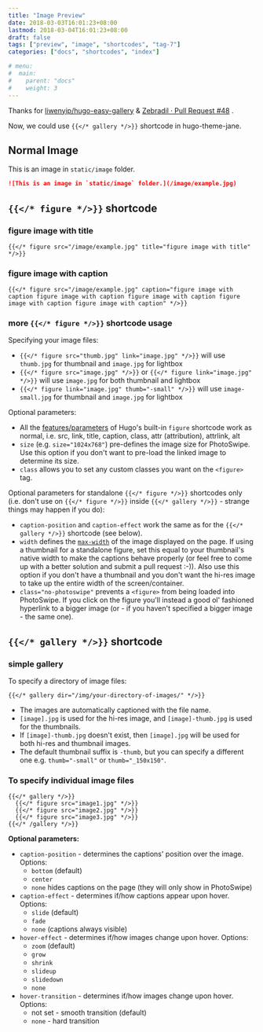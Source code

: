 ```yaml
---
title: "Image Preview"
date: 2018-03-03T16:01:23+08:00
lastmod: 2018-03-04T16:01:23+08:00
draft: false
tags: ["preview", "image", "shortcodes", "tag-7"]
categories: ["docs", "shortcodes", "index"]

# menu:
#  main:
#    parent: "docs"
#    weight: 3
---
```


Thanks for [liwenyip/hugo-easy-gallery](https://github.com/liwenyip/hugo-easy-gallery) & [Zebradil · Pull Request #48](https://github.com/xianmin/hugo-theme-jane/pull/48) .

Now, we could use `{{</* gallery */>}}` shortcode in hugo-theme-jane.

## Normal Image

This is an image in `static/image` folder.

```markdown
![This is an image in `static/image` folder.](/image/example.jpg)
```

<!--more-->

## `{{</* figure */>}}` shortcode

### figure image with title

```
{{</* figure src="/image/example.jpg" title="figure image with title" */>}}
```


### figure image with caption

```
{{</* figure src="/image/example.jpg" caption="figure image with caption figure image with caption figure image with caption figure image with caption figure image with caption" */>}}
```

### more `{{</* figure */>}}` shortcode usage

Specifying your image files:

- `{{</* figure src="thumb.jpg" link="image.jpg" */>}}` will use `thumb.jpg` for thumbnail and `image.jpg` for lightbox
- `{{</* figure src="image.jpg" */>}}` or `{{</* figure link="image.jpg" */>}}` will use `image.jpg` for both thumbnail and lightbox
- `{{</* figure link="image.jpg" thumb="-small" */>}}` will use `image-small.jpg` for thumbnail and `image.jpg` for lightbox

Optional parameters:

- All the [features/parameters](https://gohugo.io/extras/shortcodes) of Hugo's built-in `figure` shortcode work as normal, i.e. src, link, title, caption, class, attr (attribution), attrlink, alt
- `size` (e.g. `size="1024x768"`) pre-defines the image size for PhotoSwipe. Use this option if you don't want to pre-load the linked image to determine its size.
- `class` allows you to set any custom classes you want on the `<figure>` tag.

Optional parameters for standalone `{{</* figure */>}}` shortcodes only (i.e. don't use on `{{</* figure */>}}` inside `{{</* gallery */>}}` - strange things may happen if you do):

- `caption-position` and `caption-effect` work the same as for the `{{</* gallery */>}}` shortcode (see below).
- `width` defines the [`max-width`](https://www.w3schools.com/cssref/pr_dim_max-width.asp) of the image displayed on the page. If using a thumbnail for a standalone figure, set this equal to your thumbnail's native width to make the captions behave properly (or feel free to come up with a better solution and submit a pull request :-)). Also use this option if you don't have a thumbnail and you don't want the hi-res image to take up the entire width of the screen/container.
- `class="no-photoswipe"` prevents a `<figure>` from being loaded into PhotoSwipe. If you click on the figure you'll instead a good ol' fashioned hyperlink to a bigger image (or - if you haven't specified a bigger image - the same one).


## `{{</* gallery */>}}` shortcode

### simple gallery

To specify a directory of image files:

```
{{</* gallery dir="/img/your-directory-of-images/" */>}}
```

- The images are automatically captioned with the file name.
- `[image].jpg` is used for the hi-res image, and `[image]-thumb.jpg` is used for the thumbnails.
- If `[image]-thumb.jpg` doesn't exist, then `[image].jpg` will be used for both hi-res and thumbnail images.
- The default thumbnail suffix is `-thumb`, but you can specify a different one e.g. `thumb="-small"` or `thumb="_150x150"`.


### To specify individual image files

```
{{</* gallery */>}}
  {{</* figure src="image1.jpg" */>}}
  {{</* figure src="image2.jpg" */>}}
  {{</* figure src="image3.jpg" */>}}
{{</* /gallery */>}}
```

**Optional parameters:**

- `caption-position` - determines the captions' position over the image. Options:
  - `bottom` (default)
  - `center`
  - `none` hides captions on the page (they will only show in PhotoSwipe)
- `caption-effect` - determines if/how captions appear upon hover. Options:
  - `slide` (default)
  - `fade`
  - `none` (captions always visible)
- `hover-effect` - determines if/how images change upon hover. Options:
  - `zoom` (default)
  - `grow`
  - `shrink`
  - `slideup`
  - `slidedown`
  - `none`
- `hover-transition` - determines if/how images change upon hover. Options:
  - not set - smooth transition (default)
  - `none` - hard transition
